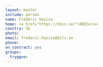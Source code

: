 ```yaml
---
layout: master
include: person
name: Frédéric Haziza
home: <a href="https://nbis.se/">NBIS</a>
country: SE
photo:
email: frederic.haziza@bils.se
phone:
on_contract: yes
groups:
  tryggve:
---
```

